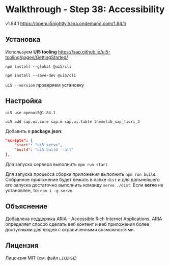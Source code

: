 # Walkthrough - Step 38: Accessibility

v1.84.1 https://openui5nightly.hana.ondemand.com/1.84.1/

## Установка

Используем **UI5 tooling** https://sap.github.io/ui5-tooling/pages/GettingStarted/

`npm install --global @ui5/cli`

`npm install --save-dev @ui5/cli`

`ui5 --version` проверяем установку

## Настройка

`ui5 use openui5@1.84.1`

`ui5 add sap.ui.core sap.m sap.ui.table themelib_sap_fiori_3`

Добавить в **package.json**:

```JSON
"scripts": {
    "start": "ui5 serve",
    "build": "ui5 build --all"
},
```

Для запуска сервера выполнить `npm run start`

Для запуска процесса сборки приложения выполнить `npm run build`. Собранное приложение будет лежать в папке `dist` и для дальнейшего его запуска достаточно выполнить команду `serve ./dist`. Если **serve** не установлен, то: `npm i -g serve`.

## Объяснение

Добавлена поддержка ARIA - Accessible Rich Internet Applications. ARIA определяет способ сделать веб контент и веб приложения более доступными для людей с ограниченными возможностями.

## Лицензия

Лицензия MIT (см. файл `LICENSE`)